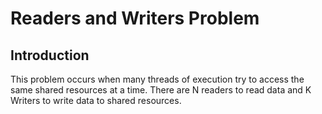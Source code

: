 # Readers and Writers Problem

## Introduction

This problem occurs when many threads of execution try to access the same shared resources at a time. There are N readers to read data and K Writers to write data to shared resources.

